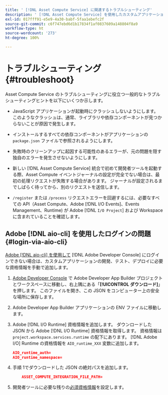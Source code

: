 ```yaml
---
title: ' [!DNL Asset Compute Service] に関連するトラブルシューティング'
description: ' [!DNL Asset Compute Service] を使用したカスタムアプリケーションのトラブルシューティングとデバッグ。'
exl-id: 017fff91-e5e9-4a30-babf-5faa1ebefc2f
source-git-commit: c6f747ebd6d1b17834f1af0837609a148804f8a9
workflow-type: ht
source-wordcount: '273'
ht-degree: 100%

---
```


# トラブルシューティング {#troubleshoot}

Asset Compute Service のトラブルシューティングに役立つ一般的なトラブルシューティングヒントを以下にいくつか示します。

* JavaScript アプリケーションが起動時にクラッシュしないようにします。 このようなクラッシュは、通常、ライブラリや依存コンポーネントが見つからないことが原因で発生します。
* インストールするすべての依存コンポーネントがアプリケーションの `package.json` ファイルで参照されるようにします。
* 失敗時のクリーンアップに起因する可能性のあるエラーが、元の問題を隠す独自のエラーを発生させないようにします。

* 新しい [!DNL Asset Compute Service] 統合で初めて開発者ツールを起動する際、Asset Compute イベントジャーナルの設定が完全でない場合は、最初の処理リクエストが失敗する場合があります。 ジャーナルが設定されるまでしばらく待ってから、別のリクエストを送信します。
* `/register` または `/process` リクエストエラーを回避するには、必要なすべての API（Asset Compute、Adobe [!DNL I/O Events]、Events Management、Runtime) が Adobe [!DNL `I/O Project`] および Workspace に含まれていることを確認します。

## Adobe [!DNL aio-cli] を使用したログインの問題 {#login-via-aio-cli}

[Adobe  [!DNL aio-cli] を使用して](https://developer.adobe.com/app-builder/docs/getting_started/first_app/#3-signing-in-from-cli) [!DNL Adobe Developer Console] にログインできない場合は、カスタムアプリケーションの開発、テスト、デプロイに必要な資格情報を手動で追加します。

1. [Adobe Developer Console](https://developer.adobe.com/console/user/servicesandapis) で Adobe Developer App Builder プロジェクトとワークスペースに移動し、右上隅にある「**[!UICONTROL ダウンロード]**」を押します。 このファイルを開き、この JSON をコンピューター上の安全な場所に保存します。

1. Adobe Developer App Builder アプリケーションの ENV ファイルに移動します。

1. Adobe [!DNL I/O Runtime] 資格情報を追加します。 ダウンロードした JSON から Adobe [!DNL I/O Runtime] 資格情報を取得します。 資格情報は `project.workspace.services.runtime` の配下にあります。 [!DNL Adobe I/O] Runtime の資格情報を `AIO_runtime_XXX` 変数に追加します。

   ```json
   AIO_runtime_auth=
   AIO_runtime_namespace=
   ```

1. 手順 1でダウンロードした JSON の絶対パスを追加します。

   ```json
       ASSET_COMPUTE_INTEGRATION_FILE_PATH=
   ```

1. 開発者ツールに必要な残りの[必須資格情報](develop-custom-application.md)を設定します。

<!-- TBD for later:
Add any best practices for developers in this section:
* Any items to take care of when creating projects.
* Any naming conventions, reserved keywords, etc.?
* Any terms that can become a source of confusion later based on our OOTB naming.

* If required, add limitations for custom applications and spin those off as best practices.
* Do NOT borrow any content from https://git.corp.adobe.com/nui/nui/blob/master/doc/worker_api.md. It is outdated and irrelevant for 3rd party custom applications.
-->
